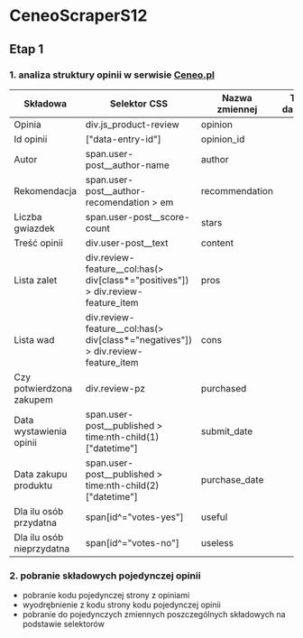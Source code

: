 # CeneoScraperS12

## Etap 1
### 1. analiza struktury opinii w serwisie [Ceneo.pl](https://www.ceneo.pl/)

|Składowa|Selektor CSS|Nazwa zmiennej|Typ danych|
|--------|------------|--------------|----------|
|Opinia|div.js_product-review|opinion||
|Id opinii|["data-entry-id"]|opinion_id||
|Autor|span.user-post__author-name|author||
|Rekomendacja|span.user-post__author-recomendation > em|recommendation||
|Liczba gwiazdek|span.user-post__score-count|stars||
|Treść opinii|div.user-post__text|content||
|Lista zalet|div.review-feature__col:has(> div[class*="positives"]) > div.review-feature_item|pros|
|Lista wad|div.review-feature__col:has(> div[class*="negatives"]) > div.review-feature_item|cons||
|Czy potwierdzona zakupem|div.review-pz|purchased||
|Data wystawienia opinii|span.user-post__published > time:nth-child(1)["datetime"]|submit_date||
|Data zakupu produktu|span.user-post__published > time:nth-child(2)["datetime"]|purchase_date||
|Dla ilu osób przydatna|span[id^="votes-yes"]|useful||
|Dla ilu osób nieprzydatna|span[id^="votes-no"]|useless||

### 2. pobranie składowych pojedynczej opinii
- pobranie kodu pojedynczej strony z opiniami
- wyodrębnienie z kodu strony kodu pojedynczej opinii
- pobranie do pojedynczych zmiennych poszczególnych składowych na podstawie selektorów